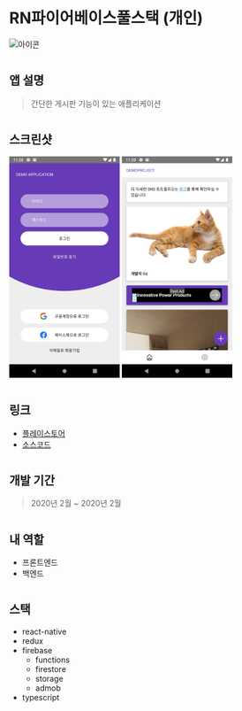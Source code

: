 # RN파이어베이스풀스택 (개인)

<img src="https://lh3.googleusercontent.com/RcmdjwaRI4liX8GFjtDmJnN7txNo-cvZ-2IzT-pLdi4IoIow-rYIjGniJelzU5wXLSo" alt="아이콘" width="100" />

#

## 앱 설명
> 간단한 게시판 기능이 있는 애플리케이션

#

## 스크린샷
<div dir='ltr'>
    <img src="https://github.com/KoreanThinker/portfolio/blob/master/Images/rn-firebase-screenshot1.png" alt="스크린샷" width="200" />
    <img src="https://github.com/KoreanThinker/portfolio/blob/master/Images/rn-firebase-screenshot2.png" alt="스크린샷" width="200" />
</div>

#

## 링크
- [플레이스토어](https://play.google.com/store/apps/details?id=com.koreanthinker.rnfirebasefullstack)
- [소스코드](https://github.com/KoreanThinker/RN-firebase-fullstack)


#

## 개발 기간
> 2020년 2월 ~ 2020년 2월

#

## 내 역할
- 프론트엔드
- 백엔드

#

## 스택
- react-native
- redux
- firebase
    - functions
    - firestore
    - storage
    - admob
- typescript